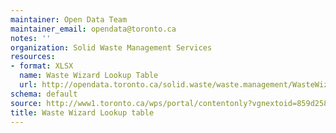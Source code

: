 ```yaml
---
maintainer: Open Data Team
maintainer_email: opendata@toronto.ca
notes: ''
organization: Solid Waste Management Services
resources:
- format: XLSX
  name: Waste Wizard Lookup Table
  url: http://opendata.toronto.ca/solid.waste/waste.management/WasteWizard_Item_Description.xlsx
schema: default
source: http://www1.toronto.ca/wps/portal/contentonly?vgnextoid=859d258b2262e410VgnVCM10000071d60f89RCRD&vgnextchannel=1a66e03bb8d1e310VgnVCM10000071d60f89RCRD
title: Waste Wizard Lookup table
---
```

